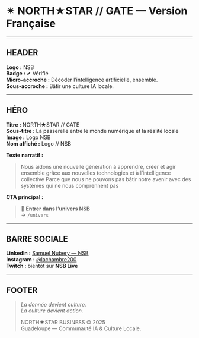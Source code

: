 # ✴︎ NORTH★STAR // GATE — Version Française

---

## HEADER
**Logo :** NSB  
**Badge :** ✔︎ Vérifié  
**Micro-accroche :** Décoder l’intelligence artificielle, ensemble.  
**Sous-accroche :** Bâtir une culture IA locale.  

---

## HÉRO
**Titre :** NORTH★STAR // GATE   
**Sous-titre :** La passerelle entre le monde numérique et la réalité locale  
**Image :** Logo NSB  
**Nom affiché :** Logo // NSB  

**Texte narratif :**  
> Nous aidons une nouvelle génération à apprendre, créer et agir ensemble grâce aux nouvelles technologies et à l’intelligence collective
> Parce que nous ne pouvons pas bâtir notre avenir avec des systèmes qui ne nous comprennent pas

**CTA principal :**  
> 🌠 **Entrer dans l’univers NSB**  
> → `/univers`

---

## BARRE SOCIALE
**LinkedIn :** [Samuel Nubery — NSB](#)  
**Instagram :** [@lachambre200](#)  
**Twitch :** bientôt sur **NSB Live**  

---

## FOOTER
> *La donnée devient culture.  
> La culture devient action.*  
>  
> NORTH★STAR BUSINESS © 2025  
> Guadeloupe — Communauté IA & Culture Locale.  
